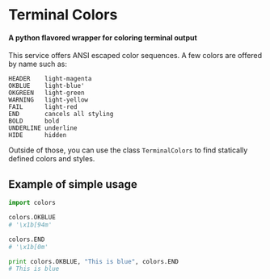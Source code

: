 # Terminal Colors
#### A python flavored wrapper for coloring terminal output

This service offers ANSI escaped color sequences.
A few colors are offered by name such as:
```
HEADER    light-magenta
OKBLUE    light-blue'
OKGREEN   light-green
WARNING   light-yellow
FAIL      light-red
END       cancels all styling
BOLD      bold
UNDERLINE underline
HIDE      hidden
```

Outside of those, you can use the class `TerminalColors` to
find statically defined colors and styles.


## Example of simple usage
```py
import colors

colors.OKBLUE
# '\x1b[94m'

colors.END
# '\x1b[0m'

print colors.OKBLUE, "This is blue", colors.END
# This is blue
```
